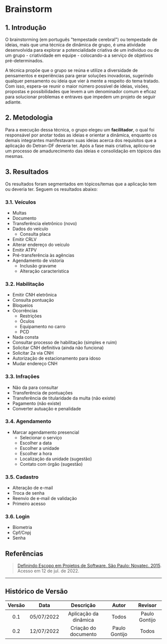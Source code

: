 # Brainstorm
## 1. Introdução
O brainstorming (em português "tempestade cerebral") ou tempestade de ideias, mais que uma técnica de dinâmica de grupo, 
é uma atividade desenvolvida para explorar a potencialidade criativa de um indivíduo ou de um grupo - criatividade em 
equipe - colocando-a a serviço de objetivos pré-determinados. 

A técnica propõe que o grupo se reúna e utilize a diversidade
de pensamentos e experiências para gerar soluções inovadoras, sugerindo qualquer pensamento ou ideia que vier à mente a
respeito do tema tratado. Com isso, espera-se reunir o maior número possível de ideias, visões, propostas e possibilidades
que levem a um denominador comum e eficaz para solucionar problemas e entraves que impedem um projeto de seguir adiante.

## 2. Metodologia
Para a execução dessa técnica, o grupo elegeu um **facilitador**, o qual foi responsável por anotar todas as ideias e 
orientar a dinâmica, enquanto os demais integrantes manifestavam suas ideias acerca dos requisitos que a aplicação do Detran-DF
deveria ter. Após a fase mais criativa, aplicou-se um processo de amadurecimento das ideias e consolidação em tópicos das
mesmas.

## 3. Resultados
Os resultados foram segmentados em tópicos/temas que a aplicação tem ou deveria ter. Seguem os resultados abaixo:

### 3.1. Veículos
  * Multas
  * Documento
  * Transferência eletrônico (novo)
  * Dados do veículo
    * Consulta placa
  * Emitir CRLV
  * Alterar endereço do veículo
  * Emitir ATPV
  * Pré-transferência às agências
  * Agendamento de vistoria
    * Inclusão gravame
    * Alteração característica
    
### 3.2. Habilitação
* Emitir CNH eletrônica
* Consulta pontuação
* Bloqueios
* Ocorrências
    * Restrições
    * Óculos
    * Equipamento no carro
    * PCD
* Nada consta
* Consultar processo de habilitação (simples e ruim)
* Solicitar CNH definitiva (ainda não funciona)
* Solicitar 2a via CNH
* Autorização de estacionamento para idoso
* Mudar endereço CNH

### 3.3. Infrações
* Não da para consultar
* Transferência de pontuações
* Transferência de titularidade da multa (não existe)
* Pagamento (não existe)
* Converter autuação e penalidade

### 3.4. Agendamento
* Marcar agendamento presencial
    * Selecionar o serviço
    * Escolher a data
    * Escolher a unidade
    * Escolher a hora
    * Localização da unidade (sugestão)
    * Contato com órgão (sugestão)

### 3.5. Cadastro
* Alteração de e-mail
* Troca de senha
* Reenvio de e-mail de validação
* Primeiro acesso

### 3.6. Login
* Biometria
* Cpf/Cnpj
* Senha


## Referências
> [Definindo Escopo em Projetos de Software. São Paulo: Novatec. 2015](https://pt.wikipedia.org/wiki/Brainstorming). Acesso em 12 de jul. de 2022. 

***
## Histórico de Versão

| Versão |    Data    |       Descrição       |     Autor     |    Revisor    |
|:------:|:----------:|:---------------------:|:-------------:|:-------------:|
|  0.1   | 05/07/2022 | Aplicação da dinâmica |     Todos     | Paulo Gontijo |
|  0.2   | 12/07/2022 | Criação do documento  | Paulo Gontijo |     Todos     |    
